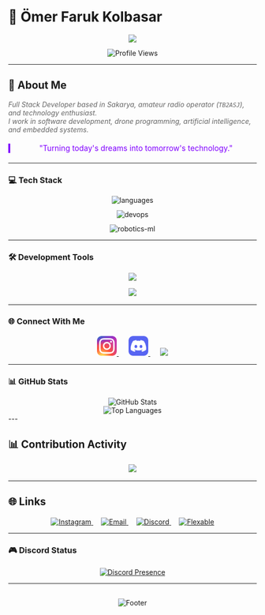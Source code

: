 # 💫 Ömer Faruk Kolbasar

<div align="center">
  <img src="https://readme-typing-svg.herokuapp.com?font=Fira+Code&weight=500&size=40&pause=1000&color=3F00F7&center=true&vCenter=true&random=false&width=600&height=100&lines=Hi,+I'm+Ömer+Faruk+Kolbasar+%F0%9F%91%8B;" />
</div>

<div align="center" style="margin-top: 10px;">
  <img src="https://komarev.com/ghpvc/?username=omerfarukkolbasar&color=red&style=flat-square" alt="Profile Views" />
</div>

---

## 🚀 About Me

<p style="font-style: italic; color: #666;">
Full Stack Developer based in Sakarya, amateur radio operator (<code>TB2ASJ</code>), and technology enthusiast.<br/>
I work in software development, drone programming, artificial intelligence, and embedded systems.
</p>

<blockquote align="center" style="font-size: 1.1em; color: #8000ff; border-left: 4px solid #8000ff; padding-left: 10px; margin: 20px auto; max-width: 600px;">
  "Turning today's dreams into tomorrow's technology."
</blockquote>

---

### 💻 Tech Stack
<div align="center">
  <img src="https://skillicons.dev/icons?i=go,php,cs,cpp,python,java,javascript,react,nodejs,html,css" alt="languages" />
  <br/>
  <img src="https://skillicons.dev/icons?i=linux,nginx,git" alt="devops" style="margin-top: 12px;" />
  <br/>
  <img src="https://skillicons.dev/icons?i=raspberrypi,arduino,opencv,matlab,tensorflow,pytorch" alt="robotics-ml" style="margin-top: 12px;" />
</div>

---

### 🛠️ Development Tools
<div align="center" style="margin-top: 15px;">
  <img src="https://skillicons.dev/icons?i=vscode,git,postman,vim,babel" />
  <br/>
  <img src="https://skillicons.dev/icons?i=linux,windows,ubuntu,arch,debian" style="margin-top: 12px;" />
</div>

---

### 🌐 Connect With Me
<div align="center" style="margin-top: 20px;">
  <a href="https://www.instagram.com/ofkcoolbsr/" target="_blank" style="margin: 0 10px;">
      <img src="https://raw.githubusercontent.com/tandpfun/skill-icons/main/icons/Instagram.svg" width="40px" />
  </a>
  <a href="https://discord.com/users/1067135718473863228" target="_blank" style="margin: 0 10px;">
      <img src="https://raw.githubusercontent.com/tandpfun/skill-icons/main/icons/Discord.svg" width="40px" />
  </a>
  <a href="https://teymensel.com" target="_blank" style="margin: 0 10px;">
      <img src="https://images.icon-icons.com/2550/PNG/512/link_icon_152591.png" width="40px" />
  </a>
</div>

---

### 📊 GitHub Stats
<div align="center">
<img src="https://github-readme-stats.vercel.app/api?username=omerfarukkolbasar&show_icons=true&theme=tokyonight&hide_border=true" alt="GitHub Stats" />
<br />
<img src="https://github-readme-stats.vercel.app/api/top-langs/?username=omerfarukkolbasar&theme=tokyonight&hide_border=true&layout=compact" alt="Top Languages" />
</div>
---

## 📊 Contribution Activity

<div align="center" style="margin-top: 20px;">
  <img src="https://github-readme-activity-graph.vercel.app/graph?username=omerfarukkolbasar&bg_color=0d1117&color=8000ff&line=8000ff&point=ff6b6b&area=true&hide_border=true" />
</div>

---

## 🌐 Links

<div align="center" style="margin-top: 20px;">
  <a href="https://www.instagram.com/ofkcoolbsr" target="_blank" style="margin: 0 8px;">
    <img src="https://img.shields.io/badge/Instagram-E4405F?style=for-the-badge&logo=instagram&logoColor=white" alt="Instagram"/>
  </a>
  <a href="mailto:contact@teymensel.com" target="_blank" style="margin: 0 8px;">
    <img src="https://img.shields.io/badge/Email-D14836?style=for-the-badge&logo=gmail&logoColor=white" alt="Email"/>
  </a>
  <a href="https://discord.com/users/1067135718473863228" target="_blank" style="margin: 0 8px;">
    <img src="https://img.shields.io/badge/Discord-7289DA?style=for-the-badge&logo=discord&logoColor=white" alt="Discord"/>
  </a>
  <a href="https://flexable.teymensel.com" target="_blank" style="margin: 0 8px;">
    <img src="https://img.shields.io/badge/Flexable-8000FF?style=for-the-badge&logo=link&logoColor=white" alt="Flexable"/>
  </a>
</div>

---

### 🎮 Discord Status
<p align="center" style="margin-top: 20px;">
  <a href="https://discord.com/users/1067135718473863228">
    <img src="https://lanyard.cnrad.dev/api/1067135718473863228" alt="Discord Presence" />
  </a>
</p>

---

<div align="center" style="margin-top: 30px;">
  <img src="https://readme-typing-svg.herokuapp.com?font=Fira+Code&weight=500&size=24&pause=1000&color=8000ff&center=true&vCenter=true&width=400&lines=Thanks+for+visiting!" alt="Footer" />
</div>

